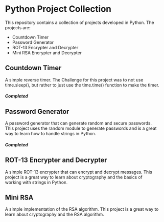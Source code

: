 # Python Project Collection

This repository contains a collection of projects developed in Python. The projects are:

-    Countdown Timer
-    Password Generator
-    ROT-13 Encrypter and Decrypter
-    Mini RSA Encrypter and Decrypter

## Countdown Timer

A simple reverse timer. The Challenge for this project was to not use time.sleep(), but rather to just use the time.time() function to make the timer.

##### Completed

## Password Generator

A password generator that can generate random and secure passwords. This project uses the random module to generate passwords and is a great way to learn how to handle strings in Python.

##### Completed

## ROT-13 Encrypter and Decrypter

A simple ROT-13 encrypter that can encrypt and decrypt messages. This project is a great way to learn about cryptography and the basics of working with strings in Python.

## Mini RSA

A simple implementation of the RSA algorithm. This project is a great way to learn about cryptography and the RSA algorithm.
